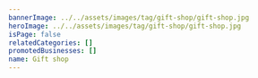```yaml
---
bannerImage: ../../assets/images/tag/gift-shop/gift-shop.jpg
heroImage: ../../assets/images/tag/gift-shop/gift-shop.jpg
isPage: false
relatedCategories: []
promotedBusinesses: []
name: Gift shop
---
```

